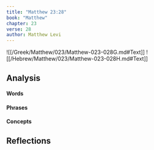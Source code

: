 ```yaml
---
title: "Matthew 23:28"
book: "Matthew"
chapter: 23
verse: 28
author: Matthew Levi
---
```

![[/Greek/Matthew/023/Matthew-023-028G.md#Text]]
![[/Hebrew/Matthew/023/Matthew-023-028H.md#Text]]

## Analysis

#### Words

#### Phrases

#### Concepts

## Reflections
